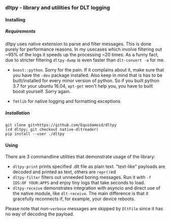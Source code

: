 ### dltpy - library and utilities for DLT logging

#### Installing
##### Requirements
dltpy uses native extension to parse and filter messages. This is done purely for performance reasons.
In my usecases which involve filtering out ~95% of the logs it speeds up the processing ~20 times.
As a funny fact, due to stricter filtering `dltpy-dump` is even faster than `dlt-convert -a` for me.

 - `boost::python`. Sorry for the pain. If it complains about it, make sure that you have the `-dev`
 package installed. Also keep in mind that is has to be built/installed for every minor version of python. So if you
 built python 3.7 for your ubuntu 16.04, `apt-get` won't help you, you have to built boost yourself. Sorry again.

 - `fmtlib` for native logging and formatting exceptions

##### Installation
```
git clone git+https://github.com/Equidamoid/dltpy
(cd dltpy; git checkout native-dltreader)
pip install --user ./dltpy
```

#### Using

There are 3 commandline utilities that demonstrate usage of the library:
 - `dltpy-print` prints specified .dlt file as plain text. "text-like" payloads are decoded and printed as text, others are `repr()`ed
 - `dltpy-filter` filters out unneeded boring messages. Run it with `-f IDS:OF YOUR:APPS` and enjoy tiny logs that take seconds to load.
 - `dltpy-receive` demonstrates integration with asyncio and direct use of the native module, like `dlt-receive`. The main difference is that it gracefully reconnects if, for example, your device reboots.

Please note that non-`verbose` messages are skipped by `DltFile` since it has no way of decoding the payload.
